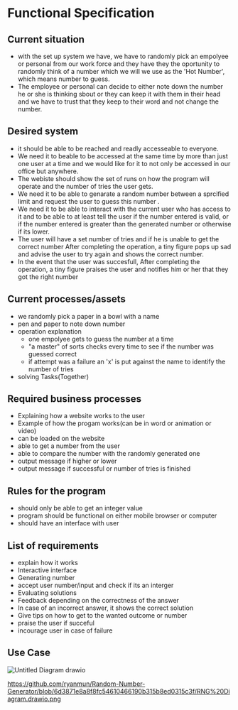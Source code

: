 # Functional Specification

## Current situation 
- with the set up system we have, we have to randomly pick an empolyee or personal from our work force and they have they the oportunity to randomly think of a number which we will we use as the 'Hot Number', which means number to guess.
- The employee or personal can decide to either note down the number he or she is thinking sbout or they can keep it with them in their head and we have to trust that they keep to their word and not change the number.


## Desired system 
- it should be able to be reached and readly accesseable to everyone. 
- We need it to beable to be accessed at the same time by more than just one user at a time and we would like for it to not only be accessed in our office but anywhere.
- The webiste should show the set of runs on how the program will operate and the number of tries the user gets.
- We need it to be able to genarate a random number between a sprcified limit and request the user to guess this number .
- We need it to be able to interact with the current user who has access to it and to be able to at least tell the user if the number entered is valid, or if the number entered is greater than the generated number or otherwise if its lower.
- The user will have a set number of tries and if he is unable to get the correct number After completing the operation, a tiny figure pops up sad and advise the user to try again and shows the correct number.
- In the event that the user was succesfull, After completing the operation, a tiny figure praises the user and notifies him or her that they got the right number 


## Current processes/assets
- we randomly pick a paper in a bowl with a name
- pen and paper to note down number 
- operation explanation 
  * one empolyee gets to guess the number at a time
  * "a master" of sorts checks every time to see if the number was guessed correct
  * if attempt was a failure an 'x' is put against the name to identify the number of tries 
- solving Tasks(Together)
 
## Required business processes
- Explaining how a website works to the user
- Example of how the progam works(can be in word or animation or video)
- can be loaded on the website 
- able to get a number from the user
- able to compare the number with the randomly generated one
- output message if higher or lower
- output message if successful or number of tries is finished 

## Rules for the program
- should only be able to get an integer value 
- program should be functional on either mobile browser or computer
- should have an interface with user 

## List of requirements
- explain how it works
- Interactive interface
- Generating number
- accept user number/input and check if its an interger 
- Evaluating solutions
- Feedback depending on the correctness of the answer
- In case of an incorrect answer, it shows the correct solution
- Give tips on how to get to the wanted outcome or number
- praise the user if succeful
- incourage user in case of failure 

## Use Case 
![Untitled Diagram drawio](https://user-images.githubusercontent.com/90287472/134085526-3a9c3c37-a7b3-4077-937b-715cb1667805.png)


https://github.com/ryanmun/Random-Number-Generator/blob/6d3871e8a8f8fc54610466190b315b8ed0315c3f/RNG%20Diagram.drawio.png
